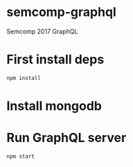# semcomp-graphql

Semcomp 2017 GraphQL

# First install deps

```bash
npm install
```

# Install mongodb

# Run GraphQL server
```bash
npm start
```

